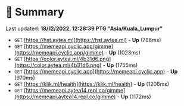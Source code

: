 # 📖 Summary
Last updated: **18/12/2022, 12:28:39 PTG "Asia/Kuala_Lumpur"**

- `GET` [https://hst.aytea.ml](https://hst.aytea.ml) - **Up** (786ms)
- `GET` [https://memeapi.cyclic.app/gimme](https://memeapi.cyclic.app/gimme) - **Up** (1023ms)
- `GET` [https://color.aytea.ml/4b31d6.png](https://color.aytea.ml/4b31d6.png) - **Up** (1755ms)
- `GET` [https://memeapi.cyclic.app](https://memeapi.cyclic.app) - **Up** (970ms)
- `GET` [https://klik.ml/health](https://klik.ml/health) - **Up** (1206ms)
- `GET` [https://memeapi.aytea14.repl.co/gimme](https://memeapi.aytea14.repl.co/gimme) - **Up** (1172ms)
